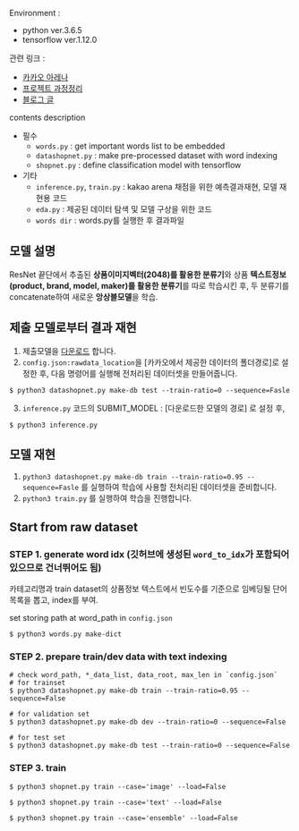 Environment :

- python ver.3.6.5
- tensorflow ver.1.12.0

관련 링크 :
- [카카오 아레나]()
- [프로젝트 과정정리]()
- [블로그 글]()

contents description 
- 필수 
  * `words.py` : get important words list to be embedded
  * `datashopnet.py` : make pre-processed dataset with word indexing
  * `shopnet.py` :  define classification model with tensorflow
- 기타
  * `inference.py`, `train.py` : kakao arena 채점을 위한 예측결과재현, 모델 재현용 코드 
  * `eda.py` : 제공된 데이터 탐색 및 모델 구상을 위한 코드
  * `words dir` :  words.py를 실행한 후 결과파일

## 모델 설명

ResNet 끝단에서 추출된 **상품이미지벡터(2048)를 활용한 분류기**와 상품 **텍스트정보(product, brand, model, maker)를 활용한 분류기**를 따로 학습시킨 후,
두 분류기를 concatenate하여 새로운 **앙상블모델**을 학습.

## 제출 모델로부터 결과 재현

1. 제출모델을 [다운로드](https://drive.google.com/open?id=16cbbN34hiDKCknf47Te_7lLnWQdZmxSb) 합니다.
2. `config.json:rawdata_location`을 [카카오에서 제공한 데이터의 폴더경로]로 설정한 후, 다음 명령어를 실행해 전처리된 데이터셋을 만들어줍니다.
```
$ python3 datashopnet.py make-db test --train-ratio=0 --sequence=Fasle
```
3. `inference.py` 코드의 SUBMIT_MODEL : [다운로드한 모델의 경로] 로 설정 후,

```
$ python3 inference.py
```

## 모델 재현

1. `python3 datashopnet.py make-db train --train-ratio=0.95 --sequence=Fasle` 를 실행하여 학습에 사용할 전처리된 데이터셋을 준비합니다.
2. `python3 train.py` 를 실행하여 학습을 진행합니다.

## Start from raw dataset
### STEP 1. generate word idx (깃허브에 생성된 `word_to_idx`가 포함되어있으므로 건너뛰어도 됨)

카테고리명과 train dataset의 상품정보 텍스트에서 빈도수를 기준으로 임베딩될 단어 목록을 뽑고, index를 부여.

set storing path at word_path in `config.json`

```
$ python3 words.py make-dict
```

### STEP 2. prepare train/dev data with text indexing

```
# check word_path, *_data_list, data_root, max_len in `config.json`
# for trainset
$ python3 datashopnet.py make-db train --train-ratio=0.95 --sequence=False

# for validation set
$ python3 datashopnet.py make-db dev --train-ratio=0 --sequence=False

# for test set
$ python3 datashopnet.py make-db test --train-ratio=0 --sequence=False
```

### STEP 3. train

```
$ python3 shopnet.py train --case='image' --load=False

$ python3 shopnet.py train --case='text' --load=False

$ python3 shopnet.py train --case='ensemble' --load=False
```


